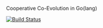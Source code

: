 Cooperative Co-Evolution in Go(lang)

[![Build Status](https://travis-ci.com/edmore/cooperative-coevolution.svg?token=qCqiUCDFN1395pnZuyJY&branch=master)](https://magnum.travis-ci.com/edmore/cooperative-coevolution)
